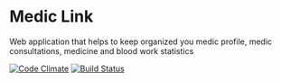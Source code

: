 Medic Link
========================
Web application that helps to keep organized you medic profile, medic consultations, medicine and blood work statistics

[![Code Climate](https://codeclimate.com/github/epintos/mediclink.png)](https://codeclimate.com/github/epintos/mediclink)
[![Build Status](https://travis-ci.org/epintos/mediclink.png?branch=master)](https://travis-ci.org/epintos/mediclink)
